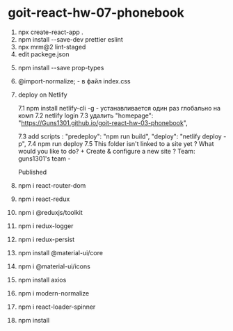# goit-react-hw-07-phonebook

1. npx create-react-app .
2. npm install --save-dev prettier eslint
3. npx mrm@2 lint-staged
4. edit packege.json

<!-- "lint-staged": {
   "*.{js,jsx}": "eslint --cache --fix",
   "*.{js,jsx,css,scss,md}": "prettier --write"
   } -->

5. npm install --save prop-types

6. @import-normalize; - в файл index.css

7. deploy on Netlify

   7.1 npm install netlify-cli -g - устанавливается один раз глобально на комп
   7.2 netlify login
   7.3 удалить "homepage": "https://Guns1301.github.io/goit-react-hw-03-phonebook",

   7.3 add scripts :
   "predeploy": "npm run build",
   "deploy": "netlify deploy -p",
   7.4 npm run deploy
   7.5 This folder isn't linked to a site yet
   ? What would you like to do? + Create & configure a new site
   ? Team: guns1301's team -

   Published

8. npm i react-router-dom
9. npm i react-redux
10. npm i @reduxjs/toolkit
11. npm i redux-logger
12. npm i redux-persist
13. npm install @material-ui/core
14. npm i @material-ui/icons
15. npm install axios
16. npm i modern-normalize
17. npm i react-loader-spinner
18. npm install
